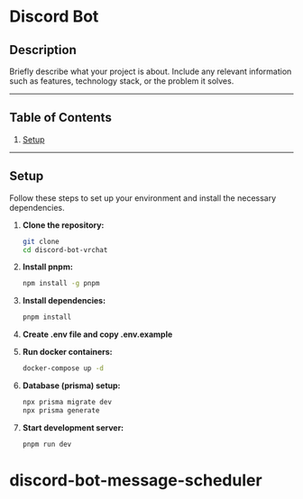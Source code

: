 # Discord Bot

## Description

Briefly describe what your project is about. Include any relevant information such as features, technology stack, or the problem it solves.

---

## Table of Contents

1. [Setup](#Setup)


---

## Setup

Follow these steps to set up your environment and install the necessary dependencies.

1. **Clone the repository:**
    ```sh
    git clone 
    cd discord-bot-vrchat
    ```

2. **Install pnpm:**
    ```sh
    npm install -g pnpm
    ```

3. **Install dependencies:**
    ```sh
    pnpm install
    ```
4. **Create .env file and copy .env.example**

5. **Run docker containers:**
    ```sh
    docker-compose up -d
    ```

6. **Database (prisma) setup:**
    ```sh
    npx prisma migrate dev
    npx prisma generate
    ```
7. **Start development server:**
    ```sh
    pnpm run dev
    ```


# discord-bot-message-scheduler
